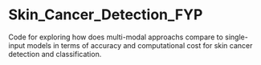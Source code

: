 # Skin_Cancer_Detection_FYP
 Code for exploring how does multi-modal approachs compare to single-input models in terms of accuracy and computational cost for skin cancer detection and classification.

